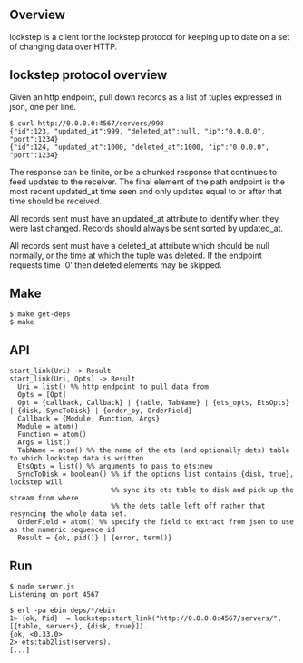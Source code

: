 ## Overview

lockstep is a client for the lockstep protocol for keeping up to date on a set of changing data over HTTP.

## lockstep protocol overview

Given an http endpoint, pull down records as a list of tuples expressed in json, one per line. 

    $ curl http://0.0.0.0:4567/servers/998
    {"id":123, "updated_at":999, "deleted_at":null, "ip":"0.0.0.0", "port":1234}
    {"id":124, "updated_at":1000, "deleted_at":1000, "ip":"0.0.0.0", "port":1234}

The response can be finite, or be a chunked response that continues to feed updates to the receiver.  The final element of the path endpoint is the most recent updated_at time seen and only updates equal to or after that time should be received.

All records sent must have an updated_at attribute to identify when they were last changed.  Records should always be sent sorted by updated_at.

All records sent must have a deleted_at attribute which should be null normally, or the time at which the tuple was deleted.  If the endpoint requests time '0' then deleted elements may be skipped.

## Make

    $ make get-deps
    $ make

## API

    start_link(Uri) -> Result
    start_link(Uri, Opts) -> Result
      Uri = list() %% http endpoint to pull data from
      Opts = [Opt]
      Opt = {callback, Callback} | {table, TabName} | {ets_opts, EtsOpts} | {disk, SyncToDisk} | {order_by, OrderField}
      Callback = {Module, Function, Args}
      Module = atom()
      Function = atom()
      Args = list()
      TabName = atom() %% the name of the ets (and optionally dets) table to which lockstep data is written
      EtsOpts = list() %% arguments to pass to ets:new
      SyncToDisk = boolean() %% if the options list contains {disk, true}, lockstep will
                             %% sync its ets table to disk and pick up the stream from where
                             %% the dets table left off rather that resyncing the whole data set.
      OrderField = atom() %% specify the field to extract from json to use as the numeric sequence id
      Result = {ok, pid()} | {error, term()}

## Run

    $ node server.js
    Listening on port 4567

    $ erl -pa ebin deps/*/ebin
    1> {ok, Pid}  = lockstep:start_link("http://0.0.0.0:4567/servers/", [{table, servers}, {disk, true}]).
    {ok, <0.33.0>
    2> ets:tab2list(servers).
    [...]
